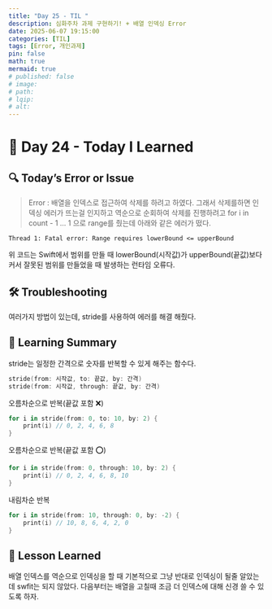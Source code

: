```yaml
---
title: "Day 25 - TIL "
description: 심화주차 과제 구현하기! + 배열 인덱싱 Error
date: 2025-06-07 19:15:00
categories: [TIL]
tags: [Error, 개인과제]
pin: false
math: true
mermaid: true
# published: false
# image:
# path:
# lqip: 
# alt: 
---
```


# 📘 Day 24 - Today I Learned


## 🔍 Today’s Error or Issue
> Error : 배열을 인덱스로 접근하여 삭제를 하려고 하였다. 그래서 삭제를하면 인덱싱 에러가 뜨는걸 인지하고 역순으로 순회하여 삭제를 진행하려고 for i in count - 1 ... 1 으로 range를 줬는데 아래와 같은 에러가 떴다.
```
Thread 1: Fatal error: Range requires lowerBound <= upperBound
```

위 코드는 Swift에서 범위를 만들 때 lowerBound(시작값)가 upperBound(끝값)보다 커서 잘못된 범위를 만들었을 때 발생하는 런타임 오류다.


## 🛠️ Troubleshooting
여러가지 방법이 있는데, stride를 사용하여 에러를 해결 해줬다.

## 📝 Learning Summary
stride는 일정한 간격으로 숫자를 반복할 수 있게 해주는 함수다. 

```swift
stride(from: 시작값, to: 끝값, by: 간격)
stride(from: 시작값, through: 끝값, by: 간격)
```

오름차순으로 반복(끝값 포함 ❌)
```swift
for i in stride(from: 0, to: 10, by: 2) {
    print(i) // 0, 2, 4, 6, 8
}
```

오름차순으로 반복(끝값 포함 ⭕️)
```swift
for i in stride(from: 0, through: 10, by: 2) {
    print(i) // 0, 2, 4, 6, 8, 10
}
```

내림차순 반복
```swift
for i in stride(from: 10, through: 0, by: -2) {
    print(i) // 10, 8, 6, 4, 2, 0
}
```
## 📘 Lesson Learned
배열 인덱스를 역순으로 인덱싱을 할 때 기본적으로 그냥 반대로 인덱싱이 될줄 알았는데 swfit는 되지 않았다. 다음부터는 배열을 고칠때 조금 더 인덱스에 대해 신경 쓸 수 있도록 하자.